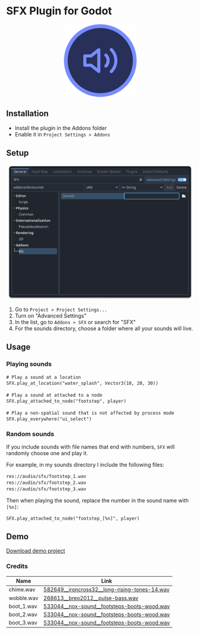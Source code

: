 # SFX Plugin for Godot

<div align="center">
  <img src="logo.png" width="195" alt="SFX">
</div>

## Installation
- Install the plugin in the Addons folder
- Enable it in `Project Settings > Addons`

## Setup

![Screenshot of SFX in Project Settings](./screenshot.png)

1. Go to `Project > Project Settings...`
2. Turn on "Advanced Settings"
3. In the list, go to `Addons > SFX` or search for "SFX"
4. For the sounds directory, choose a folder where all your sounds will live.

## Usage

### Playing sounds
```gdscript
# Play a sound at a location
SFX.play_at_location("water_splash", Vector3(10, 20, 30))

# Play a sound at attached to a node
SFX.play_attached_to_node("footstep", player)

# Play a non-spatial sound that is not affected by process mode
SFX.play_everywhere("ui_select")
```

### Random sounds
If you include sounds with file names that end with numbers, `SFX` will randomly
choose one and play it.

For example, in my sounds directory I include the following files:

```txt
res://audio/sfx/footstep_1.wav
res://audio/sfx/footstep_2.wav
res://audio/sfx/footstep_3.wav
```

Then when playing the sound, replace the number in the sound name with `[%n]`:

```gdscript
SFX.play_attached_to_node("footstep_[%n]", player)
```

## Demo

[Download demo project](#)

### Credits

| Name | Link |
|---|---|
| chime.wav | [582649__ironcross32__long-rising-tones-14.wav](https://freesound.org/people/ironcross32/sounds/582649/) |
| wobble.wav | [268613__breo2012__pulse-bass.wav](https://freesound.org/people/breo2012/sounds/268613/) |
| boot_1.wav | [533044__nox-sound__footsteps-boots-wood.wav](https://freesound.org/people/Nox_Sound/sounds/533044/) |
| boot_2.wav | [533044__nox-sound__footsteps-boots-wood.wav](https://freesound.org/people/Nox_Sound/sounds/533044/) |
| boot_3.wav | [533044__nox-sound__footsteps-boots-wood.wav](https://freesound.org/people/Nox_Sound/sounds/533044/) |

